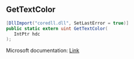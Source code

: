 ## GetTextColor

```csharp
[DllImport("coredll.dll", SetLastError = true)]
public static extern uint GetTextColor(
   IntPtr hdc
);
```

Microsoft documentation: [Link](https://docs.microsoft.com/en-us/windows/win32/api/wingdi/nf-wingdi-gettextcolor)
